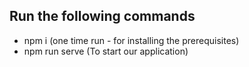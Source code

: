 ## Run the following commands
* npm i (one time run - for installing the prerequisites)
* npm run serve (To start our application)

